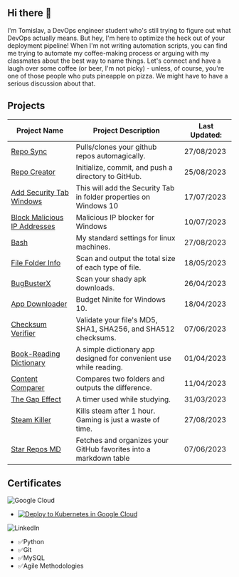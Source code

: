 ## Hi there 👋
I'm Tomislav, a DevOps engineer student who's still trying to figure out what DevOps actually means. But hey, I'm here to optimize the heck out of your deployment pipeline! When I'm not writing automation scripts, you can find me trying to automate my coffee-making process or arguing with my classmates about the best way to name things. Let's connect and have a laugh over some coffee (or beer, I'm not picky) - unless, of course, you're one of those people who puts pineapple on pizza. We might have to have a serious discussion about that.

## Projects
| Project Name                                                        | Project Description                                                | Last Updated: 
| ------------------------------------------------------------------- | ------------------------------------------------------------------ | ------------ |
| [Repo Sync](https://github.com/PapaPeskwo/repo-sync) | Pulls/clones your github repos automagically.                                                                                                                                                                                   | 27/08/2023 |
| [Repo Creator](https://github.com/PapaPeskwo/repo-creator) | Initialize, commit, and push a directory to GitHub.                                                                                                                                                                             | 25/08/2023 |
| [Add Security Tab Windows](https://github.com/PapaPeskwo/fix-no-security-tab-windows) | This will add the Security Tab in folder properties on Windows 10                                                                                                                                                              | 17/07/2023 |
| [Block Malicious IP Addresses](https://github.com/PapaPeskwo/block-malicious-IP-addresses) | Malicious IP blocker for Windows                                                                                                                                                                         | 10/07/2023 |
| [Bash](https://github.com/PapaPeskwo/bash) | My standard settings for linux machines.                                                                                                                                                                                        | 27/08/2023 |
| [File Folder Info](https://github.com/PapaPeskwo/file-folder-info) | Scan and output the total size of each type of file.                                                                                                                                                                            | 18/05/2023 |
| [BugBusterX](https://github.com/PapaPeskwo/BugBusterX) | Scan your shady apk downloads.                                                                                                                                                                                                  | 26/04/2023 | 
| [App Downloader](https://github.com/PapaPeskwo/app-downloader) | Budget Ninite for Windows 10.                                                                                                                                                                                                   | 18/04/2023 |
| [Checksum Verifier](https://github.com/PapaPeskwo/Checksum-Verifier) | Validate your file's MD5, SHA1, SHA256, and SHA512 checksums.                                                                                                                                                                 | 07/06/2023 |
| [Book-Reading Dictionary](https://github.com/PapaPeskwo/dictionary) | A simple dictionary app designed for convenient use while reading.                                                                                                                                                              | 01/04/2023 |
| [Content Comparer](https://github.com/PapaPeskwo/content-comparer) | Compares two folders and outputs the difference.                                                                                                                                                                                | 11/04/2023 |
| [The Gap Effect](https://github.com/PapaPeskwo/gap-effect) | A timer used while studying.                                                                                                                                                                                                    | 31/03/2023 |
| [Steam Killer](https://github.com/PapaPeskwo/steam-killer) | Kills steam after 1 hour. Gaming is just a waste of time.                                                                                                                                                                       | 27/08/2023 |
| [Star Repos MD](https://github.com/PapaPeskwo/starred-repos-to-md) | Fetches and organizes your GitHub favorites into a markdown table                                                                                                                                                               | 07/06/2023 |

## Certificates
![Google Cloud](https://img.shields.io/badge/GoogleCloud-%234285F4.svg?style=for-the-badge&logo=google-cloud&logoColor=white)

- [![Deploy to Kubernetes in Google Cloud](https://www.cloudskillsboost.google/public_profiles/b13bbf8f-f6ab-4449-b7ec-2b2dd57db762/badges/3397803)](https://www.cloudskillsboost.google/public_profiles/b13bbf8f-f6ab-4449-b7ec-2b2dd57db762/badges/3397803)

![LinkedIn](https://img.shields.io/badge/linkedin-%230077B5.svg?style=for-the-badge&logo=linkedin&logoColor=white)
- ✅Python
- ✅Git
- ✅MySQL
- ✅Agile Methodologies
